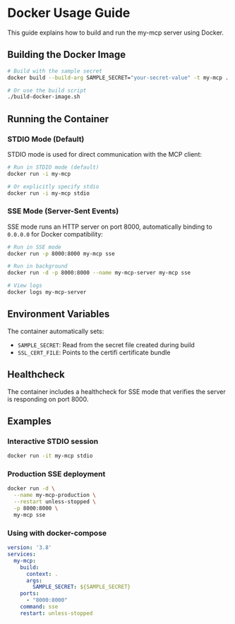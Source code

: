 # Docker Usage Guide

This guide explains how to build and run the my-mcp server using Docker.

## Building the Docker Image

```bash
# Build with the sample secret
docker build --build-arg SAMPLE_SECRET="your-secret-value" -t my-mcp .

# Or use the build script
./build-docker-image.sh
```

## Running the Container

### STDIO Mode (Default)

STDIO mode is used for direct communication with the MCP client:

```bash
# Run in STDIO mode (default)
docker run -i my-mcp

# Or explicitly specify stdio
docker run -i my-mcp stdio
```

### SSE Mode (Server-Sent Events)

SSE mode runs an HTTP server on port 8000, automatically binding to `0.0.0.0` for Docker compatibility:

```bash
# Run in SSE mode
docker run -p 8000:8000 my-mcp sse

# Run in background
docker run -d -p 8000:8000 --name my-mcp-server my-mcp sse

# View logs
docker logs my-mcp-server
```

## Environment Variables

The container automatically sets:
- `SAMPLE_SECRET`: Read from the secret file created during build
- `SSL_CERT_FILE`: Points to the certifi certificate bundle

## Healthcheck

The container includes a healthcheck for SSE mode that verifies the server is responding on port 8000.

## Examples

### Interactive STDIO session
```bash
docker run -it my-mcp stdio
```

### Production SSE deployment
```bash
docker run -d \
  --name my-mcp-production \
  --restart unless-stopped \
  -p 8000:8000 \
  my-mcp sse
```

### Using with docker-compose

```yaml
version: '3.8'
services:
  my-mcp:
    build:
      context: .
      args:
        SAMPLE_SECRET: ${SAMPLE_SECRET}
    ports:
      - "8000:8000"
    command: sse
    restart: unless-stopped
```
